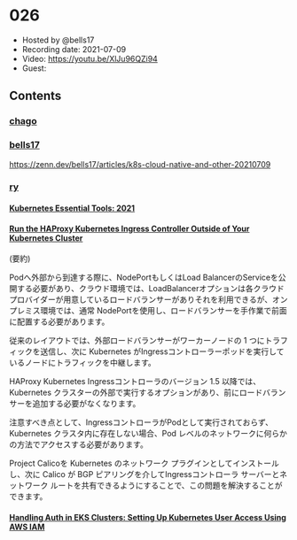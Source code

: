 # 026

- Hosted by @bells17
- Recording date: 2021-07-09
- Video: https://youtu.be/XlJu96QZi94
- Guest:

## Contents

### [chago](https://twitter.com/it__chago)

### [bells17](https://twitter.com/bells17_)

https://zenn.dev/bells17/articles/k8s-cloud-native-and-other-20210709

### [ry](https://twitter.com/URyo_0213)

#### [Kubernetes Essential Tools: 2021](https://itnext.io/kubernetes-essential-tools-2021-def12e84c572)

#### [Run the HAProxy Kubernetes Ingress Controller Outside of Your Kubernetes Cluster](https://www.haproxy.com/blog/run-the-haproxy-kubernetes-ingress-controller-outside-of-your-kubernetes-cluster/?utm_medium=email&_hsmi=136268628&_hsenc=p2ANqtz-9HT5IOiCl6ZsXHnx30juwpMPq17EJ5U-uQkif-7d-ATXBi6mGdqlZl_doy-JexA5L3xfhHPaMb8EgmXbbwSM33FV3b0g&utm_content=136268628&utm_source=hs_email)

(要約)

Podへ外部から到達する際に、NodePortもしくはLoad BalancerのServiceを公開する必要があり、クラウド環境では、LoadBalancerオプションは各クラウドプロバイダーが用意しているロードバランサーがありそれを利用できるが、オンプレミス環境では、通常 NodePortを使用し、ロードバランサーを手作業で前面に配置する必要があります。

従来のレイアウトでは、外部ロードバランサーがワーカーノードの 1 つにトラフィックを送信し、次に Kubernetes がIngressコントローラーポッドを実行しているノードにトラフィックを中継します。

HAProxy Kubernetes Ingressコントローラのバージョン 1.5 以降では、Kubernetes クラスターの外部で実行するオプションがあり、前にロードバランサーを追加する必要がなくなります。

注意すべき点として、IngressコントローラがPodとして実行されておらず、Kubernetes クラスタ内に存在しない場合、Pod レベルのネットワークに何らかの方法でアクセスする必要があります。

Project Calicoを Kubernetes のネットワーク プラグインとしてインストールし、次に Calico が BGP ピアリングを介してIngressコントローラ サーバーとネットワーク ルートを共有できるようにすることで、この問題を解決することができます。

#### [Handling Auth in EKS Clusters: Setting Up Kubernetes User Access Using AWS IAM](https://nextlinklabs.com/insights/handling-authentication-in-EKS-clusters-kubernetes-AWS-IAM?utm_medium=email&_hsmi=136268628&_hsenc=p2ANqtz-98auBpz71i9RKXibaaCZuPssqSLvFu5XsnRJaLz_V1BgpjUtGDXhweg5wb28sgAm_Y04kVkbwc6W0jXNHSeqvhAmACEg&utm_content=136268628&utm_source=hs_email)
